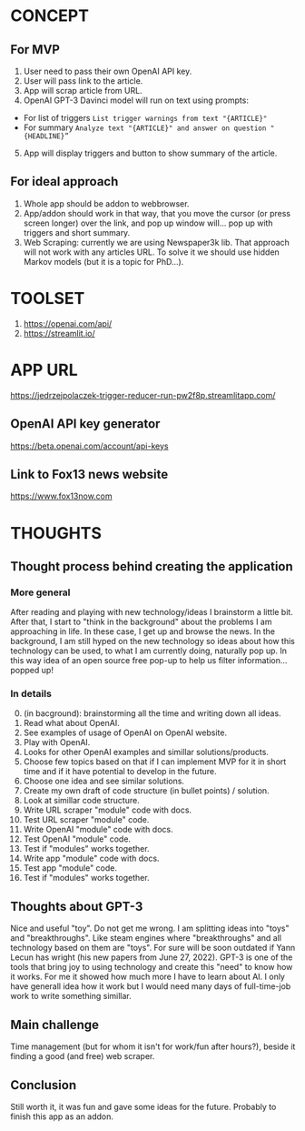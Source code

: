 # CONCEPT
## For MVP
1. User need to pass their own OpenAI API key.
2. User will pass link to the article.
3. App will scrap article from URL. 
4. OpenAI GPT-3 Davinci model will run on text using prompts:
* For list of triggers `List trigger warnings from text "{ARTICLE}"`
* For summary `Analyze text "{ARTICLE}" and answer on question "{HEADLINE}”`
5. App will display triggers and button to show summary of the article.

## For ideal approach
1. Whole app should be addon to webbrowser.
2. App/addon should work in that way, that you move the cursor (or press screen longer) over the link, and pop up window will... pop up with triggers and short summary.
3. Web Scraping: currently we are using Newspaper3k lib. That approach will not work with any articles URL. To solve it we should use hidden Markov models (but it is a topic for PhD...).

# TOOLSET
1. https://openai.com/api/
2. https://streamlit.io/

# APP URL
https://jedrzejpolaczek-trigger-reducer-run-pw2f8p.streamlitapp.com/

## OpenAI API key generator
https://beta.openai.com/account/api-keys

## Link to Fox13 news website
https://www.fox13now.com

# THOUGHTS
## Thought process behind creating the application
### More general
After reading and playing with new technology/ideas I brainstorm a little bit. After that, I start to "think in the background" about the problems I am approaching in life. In these case, I get up and browse the news. In the background, I am still hyped on the new technology so ideas about how this technology can be used, to what I am currently doing, naturally pop up. 
In this way idea of an open source free pop-up to help us filter information... popped up!
### In details
0. (in bacground): brainstorming all the time and writing down all ideas.
1. Read what about OpenAI.
2. See examples of usage of OpenAI on OpenAI website.
3. Play with OpenAI.
4. Looks for other OpenAI examples and simillar solutions/products.
5. Choose few topics based on that if I can implement MVP for it in short time and if it have potential to develop in the future.
6. Choose one idea and see similar solutions.
7. Create my own draft of code structure (in bullet points) / solution.
8. Look at simillar code structure.
9. Write URL scraper "module" code with docs.
10. Test URL scraper "module" code.
11. Write OpenAI "module" code with docs.
12. Test OpenAI "module" code.
13. Test if "modules" works together.
14. Write app "module" code with docs.
15. Test app "module" code.
16. Test if "modules" works together.

## Thoughts about GPT-3
Nice and useful "toy". Do not get me wrong. I am splitting ideas into "toys" and "breakthroughs". Like steam engines where "breakthroughs" and all technology based on them are "toys". For sure will be soon outdated if Yann Lecun has wright (his new papers from June 27, 2022).
GPT-3 is one of the tools that bring joy to using technology and create this "need" to know how it works. For me it showed how much more I have to learn about AI. I only have generall idea how it work but I would need many days of full-time-job work to write something simillar.

## Main challenge
Time management (but for whom it isn't for work/fun after hours?), beside it finding a good (and free) web scraper.

## Conclusion
Still worth it, it was fun and gave some ideas for the future. Probably to finish this app as an addon.
